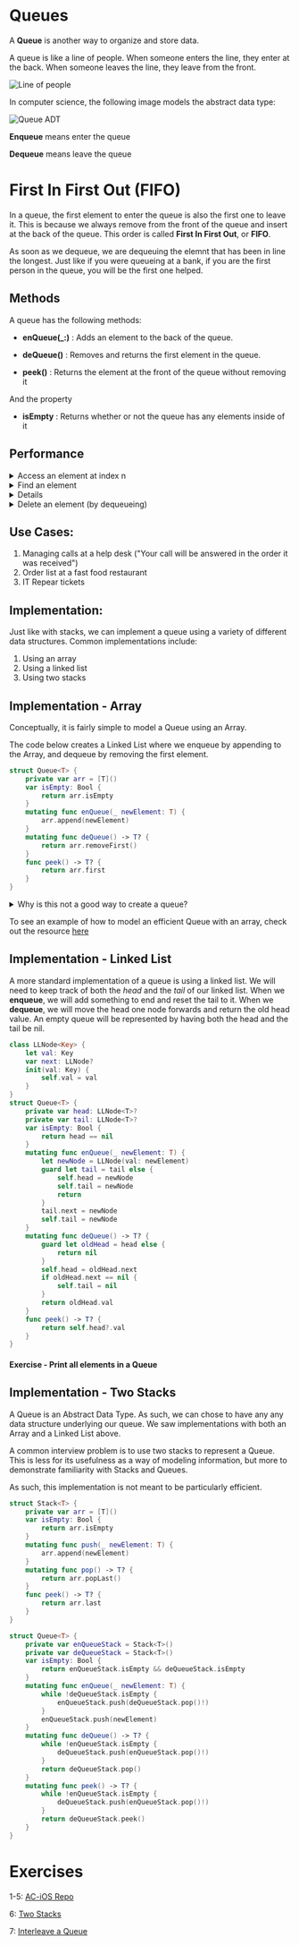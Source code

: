 # Queues

A **Queue** is another way to organize and store data.

A queue is like a line of people.  When someone enters the line, they enter at the back.  When someone leaves the line, they leave from the front.

![Line of people](http://pythonschool.net/data-structures-algorithms/images/queue.jpg)

In computer science, the following image models the abstract data type:

![Queue ADT](https://upload.wikimedia.org/wikipedia/commons/thumb/5/52/Data_Queue.svg/300px-Data_Queue.svg.png)

**Enqueue** means enter the queue

**Dequeue** means leave the queue

# First In First Out (FIFO)

In a queue, the first element to enter the queue is also the first one to leave it.  This is because we always remove from the front of the queue and insert at the back of the queue.  This order is called **First In First Out**, or **FIFO**.

As soon as we dequeue, we are dequeuing the elemnt that has been in line the longest.  Just like if you were queueing at a bank, if you are the first person in the queue, you will be the first one helped.

## Methods

A queue has the following methods:

- **enQueue(_:)** : Adds an element to the back of the queue.

- **deQueue()** : Removes and returns the first element in the queue.

- **peek()** : Returns the element at the front of the queue without removing it

And the property

- **isEmpty** : Returns whether or not the queue has any elements inside of it

## Performance 

<details>
	<summary>Access an element at index n</summary>
	O(n)
</details>	

<details>
	<summary>Find an element</summary>
	O(n)
</details>	

<details>
	<summarys>Insert an element (by enqueueing)</summary>
	O(1)
</details>	

<details>
	<summary>Delete an element (by dequeueing)</summary>
	O(1)
</details>

## Use Cases:

1. Managing calls at a help desk ("Your call will be answered in the order it was received")
2. Order list at a fast food restaurant
3. IT Repear tickets


## Implementation:

Just like with stacks, we can implement a queue using a variety of different data structures.  Common implementations include:

1. Using an array
2. Using a linked list
3. Using two stacks


## Implementation - Array

Conceptually, it is fairly simple to model a Queue using an Array.

The code below creates a Linked List where we enqueue by appending to the Array, and dequeue by removing the first element.

```swift
struct Queue<T> {
    private var arr = [T]()
    var isEmpty: Bool {
        return arr.isEmpty
    }
    mutating func enQueue(_ newElement: T) {
        arr.append(newElement)
    }
    mutating func deQueue() -> T? {
        return arr.removeFirst()
    }
    func peek() -> T? {
        return arr.first
    }
}
```

<details>
<summary>Why is this not a good way to create a queue?
</summary>

In the implementation above, dequeueing is a *linear* operation.  We'll need to shift everything in the array back to the left to fill in any gaps.

</details>

To see an example of how to model an efficient Queue with an array, check out the resource [here](https://github.com/raywenderlich/swift-algorithm-club/tree/master/Queue)


## Implementation - Linked List

A more standard implementation of a queue is using a linked list.  We will need to keep track of both the *head* and the *tail* of our linked list.  When we **enqueue**, we will add something to end and reset the tail to it.  When we **dequeue**, we will move the head one node forwards and return the old head value.  An empty queue will be represented by having both the head and the tail be nil.

```swift
class LLNode<Key> {
    let val: Key
    var next: LLNode?
    init(val: Key) {
        self.val = val
    }
}
struct Queue<T> {
    private var head: LLNode<T>?
    private var tail: LLNode<T>?
    var isEmpty: Bool {
        return head == nil
    }
    mutating func enQueue(_ newElement: T) {
        let newNode = LLNode(val: newElement)
        guard let tail = tail else {
            self.head = newNode
            self.tail = newNode
            return
        }
        tail.next = newNode
        self.tail = newNode
    }
    mutating func deQueue() -> T? {
        guard let oldHead = head else {
            return nil
        }
        self.head = oldHead.next
        if oldHead.next == nil {
            self.tail = nil
        }
        return oldHead.val
    }
    func peek() -> T? {
        return self.head?.val
    }
}
```

#### Exercise - Print all elements in a Queue



## Implementation - Two Stacks

A Queue is an Abstract Data Type.  As such, we can chose to have any any data structure  underlying our queue.  We saw implementations with both an Array and a Linked List above.  

A common interview problem is to use two stacks to represent a Queue.  This is less for its usefulness as a way of modeling information, but more to demonstrate familiarity with Stacks and Queues.

As such, this implementation is not meant to be particularly efficient.

```swift
struct Stack<T> {
    private var arr = [T]()
    var isEmpty: Bool {
        return arr.isEmpty
    }
    mutating func push(_ newElement: T) {
        arr.append(newElement)
    }
    mutating func pop() -> T? {
        return arr.popLast()
    }
    func peek() -> T? {
        return arr.last
    }
}

struct Queue<T> {
    private var enQueueStack = Stack<T>()
    private var deQueueStack = Stack<T>()
    var isEmpty: Bool {
        return enQueueStack.isEmpty && deQueueStack.isEmpty
    }
    mutating func enQueue(_ newElement: T) {
        while !deQueueStack.isEmpty {
            enQueueStack.push(deQueueStack.pop()!)
        }
        enQueueStack.push(newElement)
    }
    mutating func deQueue() -> T? {
        while !enQueueStack.isEmpty {
            deQueueStack.push(enQueueStack.pop()!)
        }
        return deQueueStack.pop()
    }
    mutating func peek() -> T? {
        while !enQueueStack.isEmpty {
            deQueueStack.push(enQueueStack.pop()!)
        }
        return deQueueStack.peek()
    }
}
```

# Exercises

1-5: [AC-iOS Repo](https://github.com/C4Q/AC-iOS-QueueProblems/tree/startingBranch)

6: [Two Stacks](https://www.hackerrank.com/challenges/ctci-queue-using-two-stacks/problem)

7: [Interleave a Queue](http://www.geeksforgeeks.org/interleave-first-half-queue-second-half/)
